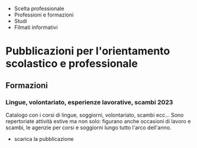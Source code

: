   * Scelta professionale
  * Professioni e formazioni
  * Studi
  * Filmati informativi

#  Pubblicazioni per l'orientamento scolastico e professionale

##  Formazioni

###  Lingue, volontariato, esperienze lavorative, scambi 2023

Catalogo con i corsi di lingue, soggiorni, volontariato, scambi ecc... Sono
repertoriate attività estive ma non solo: figurano anche occasioni di lavoro e
scambi, le agenzie per corsi e soggiorni lungo tutto l'arco dell'anno.

  * scarica la pubblicazione

